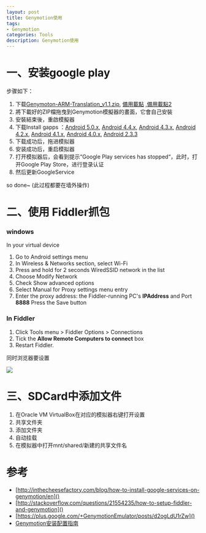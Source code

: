 ```yaml
---
layout: post
title: Genymotion使用
tags:
- Genymotion
categories: Tools
description: Genymotion使用
---
```


# 一、安装google play

步骤如下：

1. 下载[Genymoton-ARM-Translation_v1.1.zip](https://mega.nz/#!GJ4kzLzC!HBEZC10MArECeZhJyfbA7lzYG1JVaabGNRUXvBp9o-0), [備用載點](http://1drv.ms/1V1dTNj) ,[備用載點2](http://pan.baidu.com/s/1jGzXVym)
2. 將下載好的ZIP檔拖曳到Genymotion模擬器的畫面，它會自己安裝
3. 安裝結束後，重啟模擬器
4. 下载Install gapps ：[Android 5.0.x](https://www.androidfilehost.com/?fid=95784891001614559), [Android 4.4.x](https://www.androidfilehost.com/?fid=95832962473395379), [Android 4.3.x](https://www.androidfilehost.com/?fid=23060877490000124), [Android 4.2.x](https://www.androidfilehost.com/?fid=23060877490000128), [Android 4.1.x](https://www.androidfilehost.com/?fid=22979706399755082), [Android 4.0.x](https://www.androidfilehost.com/?fid=22979706399755108), [Android 2.3.3](https://www.androidfilehost.com/?fid=22979706399755027)
5. 下载成功后，拖进模拟器
6. 安装成功后，重启模拟器
7. 打开模拟器后，会看到提示“Google Play services has stopped“，此时，打开Google Play Store，进行登录认证
8. 然后更新GoogleService

so done~ (此过程都要在墙外操作)
	
# 二、使用 Fiddler抓包

### windows

In your virtual device  

1. Go to Android settings menu
2. In Wireless & Networks section, select Wi-Fi
3. Press and hold for 2 seconds WiredSSID network in the list
4. Choose Modify Network
5. Check Show advanced options
6. Select Manual for Proxy settings menu entry
7. Enter the proxy address: the Fiddler-running PC's **IPAddress** and Port **8888**
Press the Save button

### In Fiddler

1. Click Tools menu > Fiddler Options > Connections
2. Tick the **Allow Remote Computers to connect** box
3. Restart Fiddler.

同时浏览器要设置

![](http://ww4.sinaimg.cn/mw690/5ecfffbagw1f73f00a639j20by0dzgmp.jpg)

# 三、SDCard中添加文件

1. 在Oracle VM VirtualBox在对应的模拟器右键打开设置
2. 共享文件夹
3. 添加文件夹
4. 自动挂载
5. 在模拟器中打开mnt/shared/新建的共享文件名

# 参考

- [http://inthecheesefactory.com/blog/how-to-install-google-services-on-genymotion/en]()
- [http://stackoverflow.com/questions/21554235/how-to-setup-fiddler-and-genymotion]()
- [https://plus.google.com/+GenymotionEmulator/posts/d2ogLdU1rZw]()
- [Genymotion安装配置指南](http://www.snowdream.tech/2016/10/17/android-genymotion-install-and-settings/)

